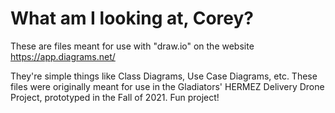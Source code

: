 # What am I looking at, Corey?

These are files meant for use with "draw.io" on the website https://app.diagrams.net/

They're simple things like Class Diagrams, Use Case Diagrams, etc. These files were originally meant for use in the Gladiators' HERMEZ Delivery Drone Project, prototyped in the Fall of 2021. Fun project!

